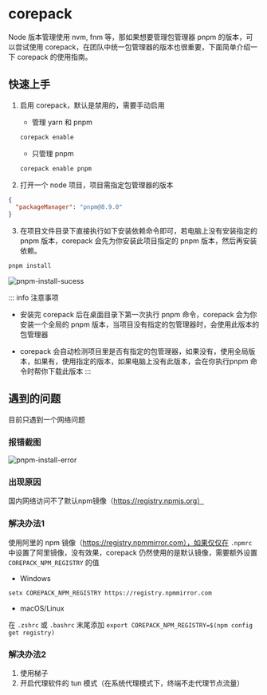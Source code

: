 # corepack
Node 版本管理使用 nvm, fnm 等，那如果想要管理包管理器 pnpm 的版本，可以尝试使用 corepack，在团队中统一包管理器的版本也很重要，下面简单介绍一下 corepack 的使用指南。

## 快速上手
1. 启用 corepack，默认是禁用的，需要手动启用

    - 管理 yarn 和 pnpm
    ```sh
    corepack enable
    ```

    - 只管理 pnpm
    ```sh
    corepack enable pnpm
    ```

2. 打开一个 node 项目，项目需指定包管理器的版本

```json
{
  "packageManager": "pnpm@8.9.0"
}
```

3. 在项目文件目录下直接执行如下安装依赖命令即可，若电脑上没有安装指定的 pnpm 版本，corepack 会先为你安装此项目指定的 pnpm 版本，然后再安装依赖。

```sh
pnpm install
```

![pnpm-install-sucess](/pnpm-install-sucess.png)

::: info 注意事项
- 安装完 corepack 后在桌面目录下第一次执行 pnpm 命令，corepack 会为你安装一个全局的 pnpm 版本，当项目没有指定的包管理器时，会使用此版本的包管理器

- corepack 会自动检测项目里是否有指定的包管理器，如果没有，使用全局版本，如果有，使用指定的版本，如果电脑上没有此版本，会在你执行pnpm 命令时帮你下载此版本
:::

## 遇到的问题
目前只遇到一个网络问题

### 报错截图
![pnpm-install-error](/pnpm-install-error.png)

### 出现原因
国内网络访问不了默认npm镜像（https://registry.npmjs.org）

### 解决办法1
使用阿里的 npm 镜像（https://registry.npmmirror.com），如果仅仅在 `.npmrc` 中设置了阿里镜像，没有效果，corepack 仍然使用的是默认镜像，需要额外设置 `COREPACK_NPM_REGISTRY` 的值

- Windows

```sh
setx COREPACK_NPM_REGISTRY https://registry.npmmirror.com
```

- macOS/Linux

在 `.zshrc` 或 `.bashrc` 末尾添加 `export COREPACK_NPM_REGISTRY=$(npm config get registry)`

### 解决办法2

1. 使用梯子
2. 开启代理软件的 tun 模式（在系统代理模式下，终端不走代理节点流量）
